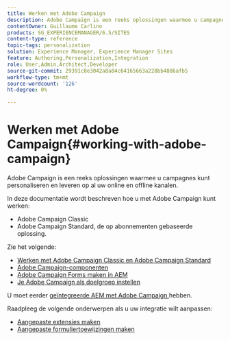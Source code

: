 ```yaml
---
title: Werken met Adobe Campaign
description: Adobe Campaign is een reeks oplossingen waarmee u campagnes kunt personaliseren en leveren op al uw online en offline kanalen.
contentOwner: Guillaume Carlino
products: SG_EXPERIENCEMANAGER/6.5/SITES
content-type: reference
topic-tags: personalization
solution: Experience Manager, Experience Manager Sites
feature: Authoring,Personalization,Integration
role: User,Admin,Architect,Developer
source-git-commit: 29391c8e3042a8a04c64165663a228bb4886afb5
workflow-type: tm+mt
source-wordcount: '126'
ht-degree: 0%

---
```


# Werken met Adobe Campaign{#working-with-adobe-campaign}

Adobe Campaign is een reeks oplossingen waarmee u campagnes kunt personaliseren en leveren op al uw online en offline kanalen.

In deze documentatie wordt beschreven hoe u met Adobe Campaign kunt werken:

* Adobe Campaign Classic
* Adobe Campaign Standard, de op abonnementen gebaseerde oplossing.

Zie het volgende:

* [Werken met Adobe Campaign Classic en Adobe Campaign Standard](/help/sites-authoring/campaign.md)
* [Adobe Campaign-componenten](/help/sites-authoring/adobe-campaign-components.md)
* [Adobe Campaign Forms maken in AEM](/help/sites-authoring/adobe-campaign-forms.md)
* [Je Adobe Campaign als doelgroep instellen](/help/sites-authoring/target-adobe-campaign.md)

U moet eerder [ geïntegreerde AEM met Adobe Campaign ](/help/sites-administering/campaign.md) hebben.

Raadpleeg de volgende onderwerpen als u uw integratie wilt aanpassen:

* [Aangepaste extensies maken](/help/sites-developing/extending-campaign-extensions.md)
* [Aangepaste formuliertoewijzingen maken](/help/sites-developing/extending-campaign-form-mapping.md)
